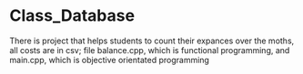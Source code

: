 # Class_Database
There is project that helps students to count their expances over the moths, all costs are in csv; file balance.cpp, which is functional programming, and main.cpp, which is objective orientated programming

